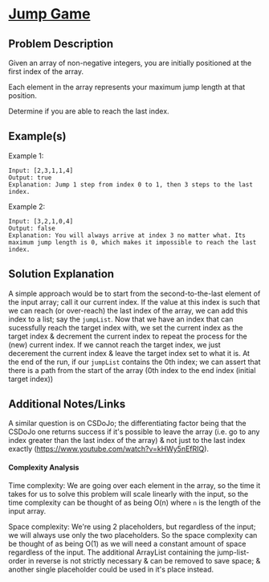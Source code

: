# [Jump Game](https://leetcode.com/problems/jump-game/)

## Problem Description
Given an array of non-negative integers, you are initially positioned at the first index of the array.

Each element in the array represents your maximum jump length at that position.

Determine if you are able to reach the last index.

## Example(s)
Example 1:
```
Input: [2,3,1,1,4]
Output: true
Explanation: Jump 1 step from index 0 to 1, then 3 steps to the last index.
```

Example 2:
```
Input: [3,2,1,0,4]
Output: false
Explanation: You will always arrive at index 3 no matter what. Its maximum jump length is 0, which makes it impossible to reach the last index.
```

## Solution Explanation
A simple approach would be to start from the second-to-the-last element of the input array; call it our current index.
If the value at this index is such that we can reach (or over-reach) the last index of the array, we can add this index to a list; say the `jumpList`.
Now that we have an index that can sucessfully reach the target index with, we set the current index as the target index & decrement the current index to repeat the process for the (new) current index.
If we cannot reach the target index, we just decerement the current index & leave the target index set to what it is.
At the end of the run, if our `jumpList` contains the 0th index; we can assert that there is a path from the start of the array (0th index to the end index (initial target index))

## Additional Notes/Links
A similar question is on CSDoJo; the differentiating factor being that the CSDoJo one returns success if it's possible to leave the array (i.e. go to any index greater than the last index of the array) & not just to the last index exactly (https://www.youtube.com/watch?v=kHWy5nEfRIQ).

#### Complexity Analysis

Time complexity: We are going over each element in the array, so the time it takes for us to solve this problem will scale linearly with the input, so the time complexity can be thought of as being O(n) where `n` is the length of the input array.

Space complexity: We're using 2 placeholders, but regardless of the input; we will always use only the two placeholders. So the space complexity can be thought of as being O(1) as we will need a constant amount of space regardless of the input. The additional ArrayList containing the jump-list-order in reverse is not strictly necessary & can be removed to save space; & another single placeholder could be used in it's place instead.
